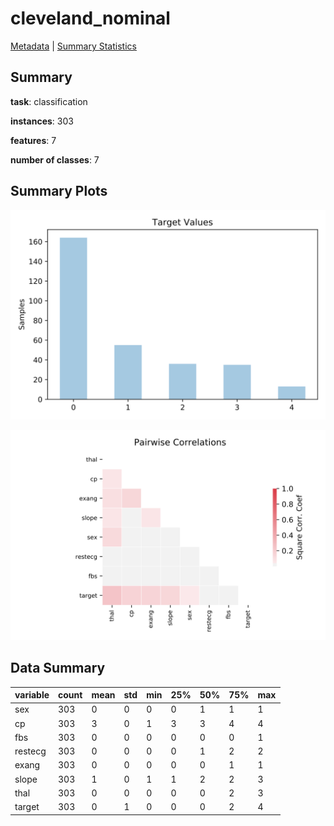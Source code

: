 # cleveland_nominal

[Metadata](metadata.yaml) | [Summary Statistics](summary_stats.csv)

## Summary

**task**: classification

**instances**: 303

**features**: 7

**number of classes**: 7

## Summary Plots

![Labels](label.svg)

![Corr](corr.svg)

## Data Summary

|	variable	|	count	|	mean	|	std	|	min	|	25%	|	50%	|	75%	|	max|
| --- | --- | --- | --- | --- | --- | --- | --- | --- |
|	sex	|	303	|	0	|	0	|	0	|	0	|	1	|	1	|	1
|	cp	|	303	|	3	|	0	|	1	|	3	|	3	|	4	|	4
|	fbs	|	303	|	0	|	0	|	0	|	0	|	0	|	0	|	1
|	restecg	|	303	|	0	|	0	|	0	|	0	|	1	|	2	|	2
|	exang	|	303	|	0	|	0	|	0	|	0	|	0	|	1	|	1
|	slope	|	303	|	1	|	0	|	1	|	1	|	2	|	2	|	3
|	thal	|	303	|	0	|	0	|	0	|	0	|	0	|	2	|	3
|	target	|	303	|	0	|	1	|	0	|	0	|	0	|	2	|	4
